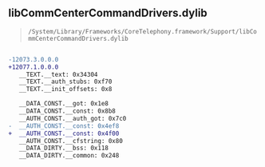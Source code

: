 ## libCommCenterCommandDrivers.dylib

> `/System/Library/Frameworks/CoreTelephony.framework/Support/libCommCenterCommandDrivers.dylib`

```diff

-12073.3.0.0.0
+12077.1.0.0.0
   __TEXT.__text: 0x34304
   __TEXT.__auth_stubs: 0xf70
   __TEXT.__init_offsets: 0x8

   __DATA_CONST.__got: 0x1e8
   __DATA_CONST.__const: 0x8b8
   __AUTH_CONST.__auth_got: 0x7c0
-  __AUTH_CONST.__const: 0x4ef8
+  __AUTH_CONST.__const: 0x4f00
   __AUTH_CONST.__cfstring: 0x80
   __DATA_DIRTY.__bss: 0x118
   __DATA_DIRTY.__common: 0x248

```
